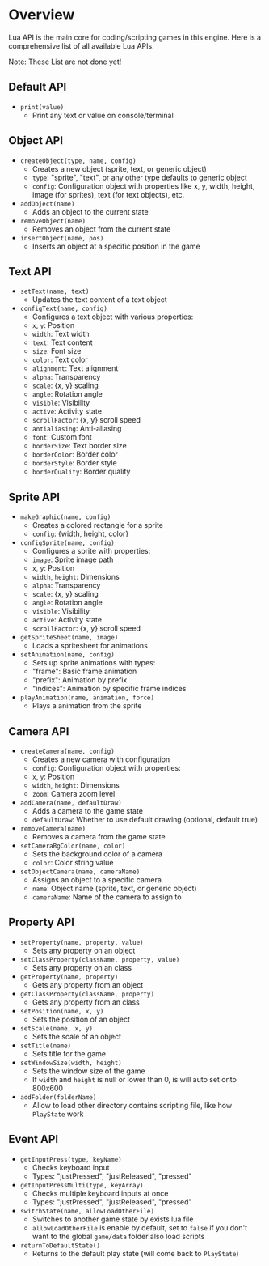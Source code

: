 # Overview
Lua API is the main core for coding/scripting games in this engine. Here is a comprehensive list of all available Lua APIs.

Note: These List are not done yet!

## Default API
- `print(value)`
    - Print any text or value on console/terminal

## Object API
- `createObject(type, name, config)`
    - Creates a new object (sprite, text, or generic object)
    - `type`: "sprite", "text", or any other type defaults to generic object
    - `config`: Configuration object with properties like x, y, width, height, image (for sprites), text (for text objects), etc.
- `addObject(name)`
    - Adds an object to the current state
- `removeObject(name)`
    - Removes an object from the current state
- `insertObject(name, pos)`
    - Inserts an object at a specific position in the game

## Text API
- `setText(name, text)`
    - Updates the text content of a text object
- `configText(name, config)`
    - Configures a text object with various properties:
    - `x`, `y`: Position
    - `width`: Text width
    - `text`: Text content
    - `size`: Font size
    - `color`: Text color
    - `alignment`: Text alignment
    - `alpha`: Transparency
    - `scale`: {x, y} scaling
    - `angle`: Rotation angle
    - `visible`: Visibility
    - `active`: Activity state
    - `scrollFactor`: {x, y} scroll speed
    - `antialiasing`: Anti-aliasing
    - `font`: Custom font
    - `borderSize`: Text border size
    - `borderColor`: Border color
    - `borderStyle`: Border style
    - `borderQuality`: Border quality

## Sprite API
- `makeGraphic(name, config)`
    - Creates a colored rectangle for a sprite
    - `config`: {width, height, color}
- `configSprite(name, config)`
    - Configures a sprite with properties:
    - `image`: Sprite image path
    - `x`, `y`: Position
    - `width`, `height`: Dimensions
    - `alpha`: Transparency
    - `scale`: {x, y} scaling
    - `angle`: Rotation angle
    - `visible`: Visibility
    - `active`: Activity state
    - `scrollFactor`: {x, y} scroll speed
- `getSpriteSheet(name, image)`
    - Loads a spritesheet for animations
- `setAnimation(name, config)`
    - Sets up sprite animations with types:
    - "frame": Basic frame animation
    - "prefix": Animation by prefix
    - "indices": Animation by specific frame indices
- `playAnimation(name, animation, force)`
    - Plays a animation from the sprite

## Camera API
- `createCamera(name, config)`
    - Creates a new camera with configuration
    - `config`: Configuration object with properties:
    - `x`, `y`: Position
    - `width`, `height`: Dimensions
    - `zoom`: Camera zoom level
- `addCamera(name, defaultDraw)`
    - Adds a camera to the game state
    - `defaultDraw`: Whether to use default drawing (optional, default true)
- `removeCamera(name)`
    - Removes a camera from the game state
- `setCameraBgColor(name, color)`
    - Sets the background color of a camera
    - `color`: Color string value
- `setObjectCamera(name, cameraName)`
    - Assigns an object to a specific camera
    - `name`: Object name (sprite, text, or generic object)
    - `cameraName`: Name of the camera to assign to

## Property API
- `setProperty(name, property, value)`
    - Sets any property on an object
- `setClassProperty(className, property, value)`
    - Sets any property on an class
- `getProperty(name, property)`
    - Gets any property from an object
- `getClassProperty(className, property)`
    - Gets any property from an class
- `setPosition(name, x, y)`
    - Sets the position of an object
- `setScale(name, x, y)`
    - Sets the scale of an object
- `setTitle(name)`
    - Sets title for the game
- `setWindowSize(width, height)`
    - Sets the window size of the game
    - If `width` and `height` is null or lower than 0, is will auto set onto 800x600
- `addFolder(folderName)`
    - Allow to load other directory contains scripting file, like how `PlayState` work

## Event API
- `getInputPress(type, keyName)`
    - Checks keyboard input
    - Types: "justPressed", "justReleased", "pressed"
- `getInputPressMulti(type, keyArray)`
    - Checks multiple keyboard inputs at once
    - Types: "justPressed", "justReleased", "pressed"
- `switchState(name, allowLoadOtherFile)`
    - Switches to another game state by exists lua file
    - `allowLoadOtherFile` is enable by default, set to `false` if you don't want to the global `game/data` folder also load scripts
- `returnToDefaultState()`
    - Returns to the default play state (will come back to `PlayState`)